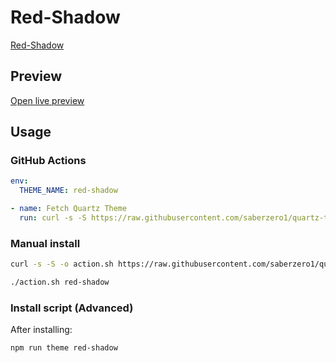 # Red-Shadow

[Red-Shadow](https://github.com/DKLiberty)

## Preview

[Open live preview](https://quartz-themes.github.io/red-shadow/)

## Usage

### GitHub Actions

```yaml
env:
  THEME_NAME: red-shadow
```

```yaml
- name: Fetch Quartz Theme
  run: curl -s -S https://raw.githubusercontent.com/saberzero1/quartz-themes/master/action.sh | bash -s -- $THEME_NAME
```

### Manual install

```bash
curl -s -S -o action.sh https://raw.githubusercontent.com/saberzero1/quartz-themes/master/action.sh

./action.sh red-shadow
```

### Install script (Advanced)

After installing:

```bash
npm run theme red-shadow
```
